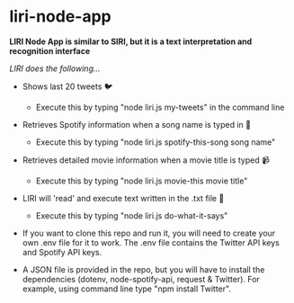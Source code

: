 # liri-node-app

**LIRI Node App is similar to SIRI, but it is a text interpretation and recognition interface**

*LIRI does the following...*

* Shows last 20 tweets :bird:
	* Execute this by typing "node liri.js my-tweets" in the command line 

* Retrieves Spotify information when a song name is typed in :musical_note:
	* Execute this by typing "node liri.js spotify-this-song  song name"

* Retrieves detailed movie information when a movie title is typed :video_camera:
	* Execute this by typing "node liri.js movie-this movie title"

* LIRI will 'read' and execute text written in the .txt file :microphone:
	* Execute this by typing "node liri.js do-what-it-says"

- If you want to clone this repo and run it, you will need to create your own .env file for it to work. The .env file contains the Twitter API keys and Spotify API keys.

- A JSON file is provided in the repo, but you will have to install the dependencies (dotenv, node-spotify-api, request & Twitter). For example, using command line type "npm install Twitter".